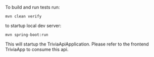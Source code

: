 To build and run tests run: 

    mvn clean verify




to startup local dev server:

    mvn spring-boot:run


This will startup the TriviaApiApplication. Please refer to the frontend TriviaApp to consume this api.




